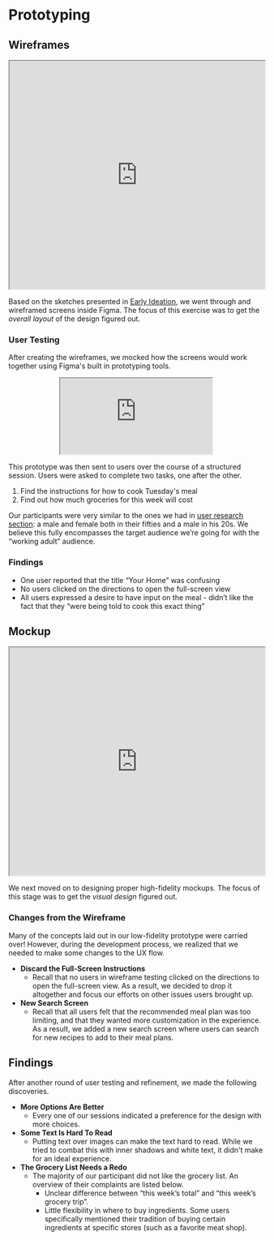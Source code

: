 # Prototyping

## Wireframes

<iframe width="100%" height="450" src="https://www.figma.com/embed?embed_host=share&url=https%3A%2F%2Fwww.figma.com%2Ffile%2FKZC57n5PAwZ1SGFazgWxyx%2FWireframe%3Fnode-id%3D3507%253A2917%26t%3DaxFg2d2VI2U1QKAp-1" allowfullscreen></iframe>

Based on the sketches presented in [Early Ideation](2-early-ideation.md), we went through and wireframed screens inside Figma. The focus of this exercise was to get the _overall layout_ of the design figured out.

### User Testing

After creating the wireframes, we mocked how the screens would work together using Figma's built in prototyping tools.

<div align="center">
<iframe
    style={{
        maxWidth: '100%',
        height: 'min(70vh, 700px)',
        aspectRatio: '390 / 844'
    }}
    src="https://www.figma.com/embed?embed_host=share&url=https%3A%2F%2Fwww.figma.com%2Fproto%2FKZC57n5PAwZ1SGFazgWxyx%2FWireframe%3Fpage-id%3D3489%253A6008%26node-id%3D3496-6204%26viewport%3D587%252C702%252C0.45%26scaling%3Dscale-down%26starting-point-node-id%3D3496%253A6204%26show-proto-sidebar%3D0%26hide-ui%3D1"
    allowfullscreen
></iframe>
</div>

This prototype was then sent to users over the course of a structured session. Users were asked to complete two tasks, one after the other.

1. Find the instructions for how to cook Tuesday's meal
2. Find out how much groceries for this week will cost

Our participants were very similar to the ones we had in [user research section](1-user-research.md): a male and female both in their fifties and a male in his 20s. We believe this fully encompasses the target audience we’re going for with the “working adult” audience.

### Findings

- One user reported that the title “Your Home” was confusing
- No users clicked on the directions to open the full-screen view
- All users expressed a desire to have input on the meal - didn’t like the fact that they “were being told to cook this exact thing”

## Mockup

<iframe width="100%" height="450" src="https://www.figma.com/embed?embed_host=share&url=https%3A%2F%2Fwww.figma.com%2Ffile%2FDHAw5qL8tDpn4SssETdUWi%2FHiFi-Prototype%3Fnode-id%3D47%253A1767%26t%3DDSAkCxdluePalAAP-1" allowfullscreen></iframe>

We next moved on to designing proper high-fidelity mockups. The focus of this stage was to get the _visual design_ figured out.

### Changes from the Wireframe

Many of the concepts laid out in our low-fidelity prototype were carried over! However, during the development process, we realized that we needed to make some changes to the UX flow.

- **Discard the Full-Screen Instructions**
  - Recall that no users in wireframe testing clicked on the directions to open the full-screen view. As a result, we decided to drop it altogether and focus our efforts on other issues users brought up.
- **New Search Screen**
  - Recall that all users felt that the recommended meal plan was too limiting, and that they wanted more customization in the experience. As a result, we added a new search screen where users can search for new recipes to add to their meal plans.

## Findings

After another round of user testing and refinement, we made the following discoveries.

- **More Options Are Better**
  - Every one of our sessions indicated a preference for the design with more choices.
- **Some Text Is Hard To Read**
  - Putting text over images can make the text hard to read. While we tried to combat this with inner shadows and white text, it didn't make for an ideal experience.
- **The Grocery List Needs a Redo**
  - The majority of our participant did not like the grocery list. An overview of their complaints are listed below.
    - Unclear difference between “this week’s total” and “this week’s grocery trip”.
    - Little flexibility in where to buy ingredients. Some users specifically mentioned their tradition of buying certain ingredients at specific stores (such as a favorite meat shop).
